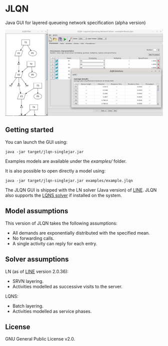 # JLQN
Java GUI for layered queueing network specification (alpha version)

![alt text](preview.png)

## Getting started
You can launch the GUI using:
```
java -jar target/jlqn-singlejar.jar
``` 
Examples models are available under the *examples/* folder.

It is also possible to open directly a model using:
```
java -jar target/jlqn-singlejar.jar examples/example.jlqn
``` 
The JLQN GUI is shipped with the LN solver (Java version) of [LINE](https://line-solver.sourceforge.net/). JLQN also supports the [LQNS solver](https://www.sce.carleton.ca/rads/lqns/) if installed on the system. 

## Model assumptions
This version of JLQN takes the following assumptions: 
* All demands are exponentially distributed with the specified mean.
* No forwarding calls.
* A single activity can reply for each entry.

## Solver assumptions
LN (as of [LINE](https://line-solver.sf.net/) version 2.0.36):
* SRVN layering.
* Activities modelled as successive visits to the server.
  
LQNS:
* Batch layering.
* Activities modelled as service phases.

## License
GNU General Public License v2.0. 
